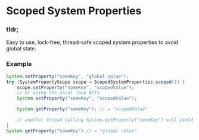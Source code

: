 # Scoped System Properties

### tldr;

Easy to use, lock-free, thread-safe scoped system properties to avoid global state.

### Example

```java
System.setProperty("someKey", "global value");
try (SystemPropertyScope scope = ScopedSystemProperties.scoped()) {
    scope.setProperty("someKey", "scopedValue");
    // or using the usual Java APIs
    System.setProperty("someKey", "scopedValue");

    System.getProperty("someKey"); // = "scopedValue"

    // another thread calling System.getProperty("someKey") will yield `global value`
}
System.getProperty("someKey") // = "global value"
````

